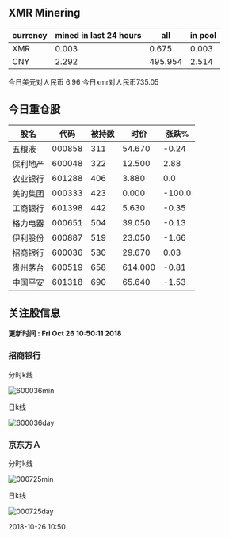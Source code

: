 ## XMR Minering

|currency|mined in last 24 hours|all|in pool|
|---|---|---|---|
|XMR|0.003|0.675|0.003|
|CNY|2.292|495.954|2.514|

今日美元对人民币 6.96	今日xmr对人民币735.05


## 今日重仓股 

|股名|代码|被持数|时价|涨跌%|
|---|---|---|---|---|
|五粮液|000858|311|54.670|-0.24|
|保利地产|600048|322|12.500|2.88|
|农业银行|601288|406|3.880|0.0|
|美的集团|000333|423|0.000|-100.0|
|工商银行|601398|442|5.630|-0.35|
|格力电器|000651|504|39.050|-0.13|
|伊利股份|600887|519|23.050|-1.66|
|招商银行|600036|530|29.670|0.03|
|贵州茅台|600519|658|614.000|-0.81|
|中国平安|601318|690|65.640|-1.53|

## 关注股信息
**更新时间 : Fri Oct 26 10:50:11 2018**
### 招商银行 
分时k线

![600036min](http://image.sinajs.cn/newchart/min/n/sh600036.gif)

日k线

![600036day](http://image.sinajs.cn/newchart/daily/n/sh600036.gif)

### 京东方Ａ 
分时k线

![000725min](http://image.sinajs.cn/newchart/min/n/sz000725.gif)

日k线

![000725day](http://image.sinajs.cn/newchart/daily/n/sz000725.gif)

2018-10-26 10:50
